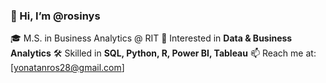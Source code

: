 ### 👋 Hi, I’m @rosinys

🎓 M.S. in Business Analytics @ RIT
👀 Interested in **Data & Business Analytics**
🛠️ Skilled in **SQL, Python, R, Power BI, Tableau**
📫 Reach me at: [yonatanros28@gmail.com]
